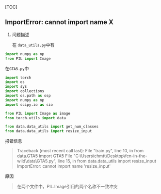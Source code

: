 [TOC]

## ImportError: cannot import name X

1. 问题描述

   在 `data_utils.py`中有

```python
import numpy as np
from PIL import Image
```

在`GTA5.py`中

```python
import torch
import os
import sys
import collections
import os.path as osp
import numpy as np 
import scipy.io as sio

from PIL import Image as image
from torch.utils import data

from data.data_utils import get_num_classes
from data.data_utils import resize_input
```

报错信息

> Traceback (most recent call last):
>   File "train.py", line 10, in <module>
>     from data.GTA5 import GTA5
>   File "C:\Users\chmtt\Desktop\fcn-in-the-wild\data\GTA5.py", line 15, in <module>
>     from data.data_utils import resize_input
> ImportError: cannot import name 'resize_input'

原因

> 在两个文件中，PIL.Image引用的两个名称不一致冲突